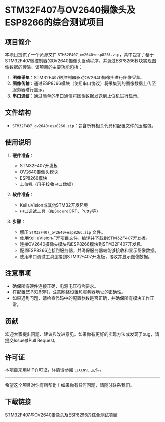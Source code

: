 # STM32F407与OV2640摄像头及ESP8266的综合测试项目

## 项目简介

本项目提供了一个资源文件 `STM32F407_ov2640+esp8266.zip`，其中包含了基于STM32F407微控制器的OV2640摄像头驱动程序，并通过ESP8266模块实现图像数据的传输。该项目的主要功能包括：

1. **图像采集**：STM32F407微控制器驱动OV2640摄像头进行图像采集。
2. **图像传输**：通过ESP8266模块（使用串口协议）将采集到的图像数据上传至服务器进行显示。
3. **串口通信**：通过简单的串口通信将图像数据发送到上位机进行显示。

## 文件结构

- `STM32F407_ov2640+esp8266.zip`：包含所有相关代码和配置文件的压缩包。

## 使用说明

1. **硬件准备**：
   - STM32F407开发板
   - OV2640摄像头模块
   - ESP8266模块
   - 上位机（用于接收串口数据）

2. **软件准备**：
   - Keil uVision或其他STM32开发环境
   - 串口调试工具（如SecureCRT、Putty等）

3. **步骤**：
   - 解压 `STM32F407_ov2640+esp8266.zip` 文件。
   - 使用Keil uVision打开项目文件，编译并下载到STM32F407开发板。
   - 连接OV2640摄像头模块和ESP8266模块到STM32F407开发板。
   - 配置ESP8266连接到服务器，并确保服务器端能够接收和显示图像数据。
   - 使用串口调试工具连接到STM32F407开发板，接收并显示图像数据。

## 注意事项

- 确保所有硬件连接正确，电源电压符合要求。
- 在配置ESP8266时，注意网络设置和服务器地址的正确性。
- 如果遇到问题，请检查代码中的配置参数是否正确，并确保所有模块工作正常。

## 贡献

欢迎大家提出问题、建议和改进意见。如果你有更好的实现方法或发现了bug，请提交Issue或Pull Request。

## 许可证

本项目采用MIT许可证，详情请参阅 `LICENSE` 文件。

---

希望这个项目对你有所帮助！如果你有任何问题，请随时联系我们。

## 下载链接

[STM32F407与OV2640摄像头及ESP8266的综合测试项目](https://pan.quark.cn/s/450dd2a129d9)